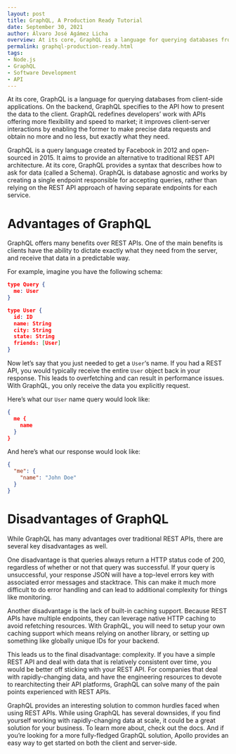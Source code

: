 ```yaml
---
layout: post
title: GraphQL, A Production Ready Tutorial
date: September 30, 2021
author: Álvaro José Agámez Licha
overview: At its core, GraphQL is a language for querying databases from client-side applications. On the backend, GraphQL specifies to the API how to present the data to the client. GraphQL redefines developers’ work with APIs offering more flexibility and speed to market; it improves client-server interactions by enabling the former to make precise data requests and obtain no more and no less, but exactly what they need.
permalink: graphql-production-ready.html
tags:
- Node.js
- GraphQL
- Software Development
- API
---
```


At its core, GraphQL is a language for querying databases from client-side applications. On the backend, GraphQL specifies to the API how to present the data to the client. GraphQL redefines developers’ work with APIs offering more flexibility and speed to market; it improves client-server interactions by enabling the former to make precise data requests and obtain no more and no less, but exactly what they need.

GraphQL is a query language created by Facebook in 2012 and open-sourced in 2015. It aims to provide an alternative to traditional REST API architecture. At its core, GraphQL provides a syntax that describes how to ask for data (called a Schema). GraphQL is database agnostic and works by creating a single endpoint responsible for accepting queries, rather than relying on the REST API approach of having separate endpoints for each service.

# Advantages of GraphQL

GraphQL offers many benefits over REST APIs. One of the main benefits is clients have the ability to dictate exactly what they need from the server, and receive that data in a predictable way.

For example, imagine you have the following schema:

```json
type Query {
  me: User
}

type User {
  id: ID
  name: String
  city: String
  state: String
  friends: [User]
}
```

Now let’s say that you just needed to get a `User`‘s name. If you had a REST API, you would typically receive the entire `User` object back in your response. This leads to overfetching and can result in performance issues. With GraphQL, you only receive the data you explicitly request.

Here’s what our `User` name query would look like:

```json
{
  me {
    name
  }
}
```

And here’s what our response would look like:

```json
{
  "me": {
    "name": "John Doe"
  }
}
```

# Disadvantages of GraphQL

While GraphQL has many advantages over traditional REST APIs, there are several key disadvantages as well.

One disadvantage is that queries always return a HTTP status code of 200, regardless of whether or not that query was successful. If your query is unsuccessful, your response JSON will have a top-level errors key with associated error messages and stacktrace. This can make it much more difficult to do error handling and can lead to additional complexity for things like monitoring.

Another disadvantage is the lack of built-in caching support. Because REST APIs have multiple endpoints, they can leverage native HTTP caching to avoid refetching resources. With GraphQL, you will need to setup your own caching support which means relying on another library, or setting up something like globally unique IDs for your backend.

This leads us to the final disadvantage: complexity. If you have a simple REST API and deal with data that is relatively consistent over time, you would be better off sticking with your REST API. For companies that deal with rapidly-changing data, and have the engineering resources to devote to rearchitecting their API platforms, GraphQL can solve many of the pain points experienced with REST APIs.

GraphQL provides an interesting solution to common hurdles faced when using REST APIs. While using GraphQL has several downsides, if you find yourself working with rapidly-changing data at scale, it could be a great solution for your business. To learn more about, check out the docs. And if you’re looking for a more fully-fledged GraphQL solution, Apollo provides an easy way to get started on both the client and server-side.